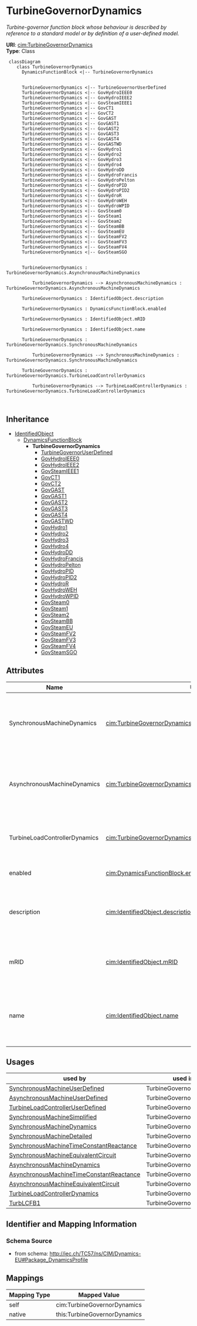 # TurbineGovernorDynamics


_Turbine-governor function block whose behaviour is described by reference to a standard model <font color="#0f0f0f">or by definition of a user-defined model.</font>_





**URI**: [cim:TurbineGovernorDynamics](http://iec.ch/TC57/CIM100#TurbineGovernorDynamics)<br />
**Type**: Class




```mermaid
 classDiagram
    class TurbineGovernorDynamics
      DynamicsFunctionBlock <|-- TurbineGovernorDynamics
      

      TurbineGovernorDynamics <|-- TurbineGovernorUserDefined
      TurbineGovernorDynamics <|-- GovHydroIEEE0
      TurbineGovernorDynamics <|-- GovHydroIEEE2
      TurbineGovernorDynamics <|-- GovSteamIEEE1
      TurbineGovernorDynamics <|-- GovCT1
      TurbineGovernorDynamics <|-- GovCT2
      TurbineGovernorDynamics <|-- GovGAST
      TurbineGovernorDynamics <|-- GovGAST1
      TurbineGovernorDynamics <|-- GovGAST2
      TurbineGovernorDynamics <|-- GovGAST3
      TurbineGovernorDynamics <|-- GovGAST4
      TurbineGovernorDynamics <|-- GovGASTWD
      TurbineGovernorDynamics <|-- GovHydro1
      TurbineGovernorDynamics <|-- GovHydro2
      TurbineGovernorDynamics <|-- GovHydro3
      TurbineGovernorDynamics <|-- GovHydro4
      TurbineGovernorDynamics <|-- GovHydroDD
      TurbineGovernorDynamics <|-- GovHydroFrancis
      TurbineGovernorDynamics <|-- GovHydroPelton
      TurbineGovernorDynamics <|-- GovHydroPID
      TurbineGovernorDynamics <|-- GovHydroPID2
      TurbineGovernorDynamics <|-- GovHydroR
      TurbineGovernorDynamics <|-- GovHydroWEH
      TurbineGovernorDynamics <|-- GovHydroWPID
      TurbineGovernorDynamics <|-- GovSteam0
      TurbineGovernorDynamics <|-- GovSteam1
      TurbineGovernorDynamics <|-- GovSteam2
      TurbineGovernorDynamics <|-- GovSteamBB
      TurbineGovernorDynamics <|-- GovSteamEU
      TurbineGovernorDynamics <|-- GovSteamFV2
      TurbineGovernorDynamics <|-- GovSteamFV3
      TurbineGovernorDynamics <|-- GovSteamFV4
      TurbineGovernorDynamics <|-- GovSteamSGO
      
      
      TurbineGovernorDynamics : TurbineGovernorDynamics.AsynchronousMachineDynamics
        
          TurbineGovernorDynamics --> AsynchronousMachineDynamics : TurbineGovernorDynamics.AsynchronousMachineDynamics
        
      TurbineGovernorDynamics : IdentifiedObject.description
        
      TurbineGovernorDynamics : DynamicsFunctionBlock.enabled
        
      TurbineGovernorDynamics : IdentifiedObject.mRID
        
      TurbineGovernorDynamics : IdentifiedObject.name
        
      TurbineGovernorDynamics : TurbineGovernorDynamics.SynchronousMachineDynamics
        
          TurbineGovernorDynamics --> SynchronousMachineDynamics : TurbineGovernorDynamics.SynchronousMachineDynamics
        
      TurbineGovernorDynamics : TurbineGovernorDynamics.TurbineLoadControllerDynamics
        
          TurbineGovernorDynamics --> TurbineLoadControllerDynamics : TurbineGovernorDynamics.TurbineLoadControllerDynamics
        
      
```





## Inheritance
* [IdentifiedObject](IdentifiedObject.md)
    * [DynamicsFunctionBlock](DynamicsFunctionBlock.md)
        * **TurbineGovernorDynamics**
            * [TurbineGovernorUserDefined](TurbineGovernorUserDefined.md)
            * [GovHydroIEEE0](GovHydroIEEE0.md)
            * [GovHydroIEEE2](GovHydroIEEE2.md)
            * [GovSteamIEEE1](GovSteamIEEE1.md)
            * [GovCT1](GovCT1.md)
            * [GovCT2](GovCT2.md)
            * [GovGAST](GovGAST.md)
            * [GovGAST1](GovGAST1.md)
            * [GovGAST2](GovGAST2.md)
            * [GovGAST3](GovGAST3.md)
            * [GovGAST4](GovGAST4.md)
            * [GovGASTWD](GovGASTWD.md)
            * [GovHydro1](GovHydro1.md)
            * [GovHydro2](GovHydro2.md)
            * [GovHydro3](GovHydro3.md)
            * [GovHydro4](GovHydro4.md)
            * [GovHydroDD](GovHydroDD.md)
            * [GovHydroFrancis](GovHydroFrancis.md)
            * [GovHydroPelton](GovHydroPelton.md)
            * [GovHydroPID](GovHydroPID.md)
            * [GovHydroPID2](GovHydroPID2.md)
            * [GovHydroR](GovHydroR.md)
            * [GovHydroWEH](GovHydroWEH.md)
            * [GovHydroWPID](GovHydroWPID.md)
            * [GovSteam0](GovSteam0.md)
            * [GovSteam1](GovSteam1.md)
            * [GovSteam2](GovSteam2.md)
            * [GovSteamBB](GovSteamBB.md)
            * [GovSteamEU](GovSteamEU.md)
            * [GovSteamFV2](GovSteamFV2.md)
            * [GovSteamFV3](GovSteamFV3.md)
            * [GovSteamFV4](GovSteamFV4.md)
            * [GovSteamSGO](GovSteamSGO.md)



## Attributes


| Name | URI | Cardinality and Range | Description | Inheritance |
| ---  | --- | --- | --- | --- |
| SynchronousMachineDynamics | [cim:TurbineGovernorDynamics.SynchronousMachineDynamics](http://iec.ch/TC57/CIM100#TurbineGovernorDynamics.SynchronousMachineDynamics) | 0..1 <br />  [SynchronousMachineDynamics](SynchronousMachineDynamics.md)  | Synchronous machine model with which this turbine-governor model is associate... | direct |
| AsynchronousMachineDynamics | [cim:TurbineGovernorDynamics.AsynchronousMachineDynamics](http://iec.ch/TC57/CIM100#TurbineGovernorDynamics.AsynchronousMachineDynamics) | 0..1 <br />  [AsynchronousMachineDynamics](AsynchronousMachineDynamics.md)  | Asynchronous machine model with which this turbine-governor model is associat... | direct |
| TurbineLoadControllerDynamics | [cim:TurbineGovernorDynamics.TurbineLoadControllerDynamics](http://iec.ch/TC57/CIM100#TurbineGovernorDynamics.TurbineLoadControllerDynamics) | 0..1 <br />  [TurbineLoadControllerDynamics](TurbineLoadControllerDynamics.md)  | Turbine load controller providing input to this turbine-governor | direct |
| enabled | [cim:DynamicsFunctionBlock.enabled](http://iec.ch/TC57/CIM100#DynamicsFunctionBlock.enabled) | 1..1 <br />  boolean  | Function block used indicator | [DynamicsFunctionBlock](DynamicsFunctionBlock.md) |
| description | [cim:IdentifiedObject.description](http://iec.ch/TC57/CIM100#IdentifiedObject.description) | 0..1 <br />  string  | The description is a free human readable text describing or naming the object | [IdentifiedObject](IdentifiedObject.md) |
| mRID | [cim:IdentifiedObject.mRID](http://iec.ch/TC57/CIM100#IdentifiedObject.mRID) | 1..1 <br />  string  | Master resource identifier issued by a model authority | [IdentifiedObject](IdentifiedObject.md) |
| name | [cim:IdentifiedObject.name](http://iec.ch/TC57/CIM100#IdentifiedObject.name) | 0..1 <br />  string  | The name is any free human readable and possibly non unique text naming the o... | [IdentifiedObject](IdentifiedObject.md) |





## Usages

| used by | used in | type | used |
| ---  | --- | --- | --- |
| [SynchronousMachineUserDefined](SynchronousMachineUserDefined.md) | TurbineGovernorDynamics | range | [TurbineGovernorDynamics](TurbineGovernorDynamics.md) |
| [AsynchronousMachineUserDefined](AsynchronousMachineUserDefined.md) | TurbineGovernorDynamics | range | [TurbineGovernorDynamics](TurbineGovernorDynamics.md) |
| [TurbineLoadControllerUserDefined](TurbineLoadControllerUserDefined.md) | TurbineGovernorDynamics | range | [TurbineGovernorDynamics](TurbineGovernorDynamics.md) |
| [SynchronousMachineSimplified](SynchronousMachineSimplified.md) | TurbineGovernorDynamics | range | [TurbineGovernorDynamics](TurbineGovernorDynamics.md) |
| [SynchronousMachineDynamics](SynchronousMachineDynamics.md) | TurbineGovernorDynamics | range | [TurbineGovernorDynamics](TurbineGovernorDynamics.md) |
| [SynchronousMachineDetailed](SynchronousMachineDetailed.md) | TurbineGovernorDynamics | range | [TurbineGovernorDynamics](TurbineGovernorDynamics.md) |
| [SynchronousMachineTimeConstantReactance](SynchronousMachineTimeConstantReactance.md) | TurbineGovernorDynamics | range | [TurbineGovernorDynamics](TurbineGovernorDynamics.md) |
| [SynchronousMachineEquivalentCircuit](SynchronousMachineEquivalentCircuit.md) | TurbineGovernorDynamics | range | [TurbineGovernorDynamics](TurbineGovernorDynamics.md) |
| [AsynchronousMachineDynamics](AsynchronousMachineDynamics.md) | TurbineGovernorDynamics | range | [TurbineGovernorDynamics](TurbineGovernorDynamics.md) |
| [AsynchronousMachineTimeConstantReactance](AsynchronousMachineTimeConstantReactance.md) | TurbineGovernorDynamics | range | [TurbineGovernorDynamics](TurbineGovernorDynamics.md) |
| [AsynchronousMachineEquivalentCircuit](AsynchronousMachineEquivalentCircuit.md) | TurbineGovernorDynamics | range | [TurbineGovernorDynamics](TurbineGovernorDynamics.md) |
| [TurbineLoadControllerDynamics](TurbineLoadControllerDynamics.md) | TurbineGovernorDynamics | range | [TurbineGovernorDynamics](TurbineGovernorDynamics.md) |
| [TurbLCFB1](TurbLCFB1.md) | TurbineGovernorDynamics | range | [TurbineGovernorDynamics](TurbineGovernorDynamics.md) |






## Identifier and Mapping Information







### Schema Source


* from schema: http://iec.ch/TC57/ns/CIM/Dynamics-EU#Package_DynamicsProfile





## Mappings

| Mapping Type | Mapped Value |
| ---  | ---  |
| self | cim:TurbineGovernorDynamics |
| native | this:TurbineGovernorDynamics |




